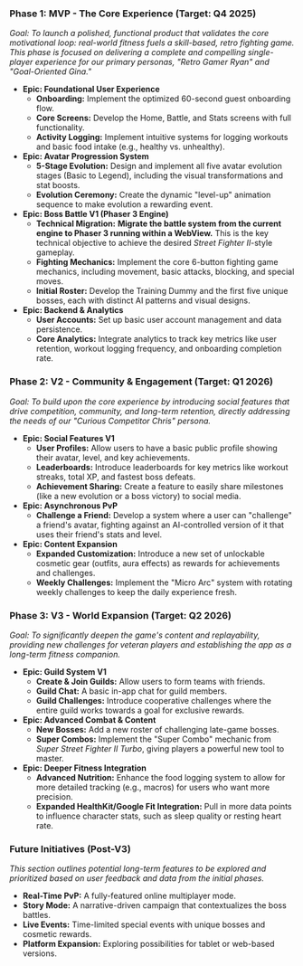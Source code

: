 ### **Phase 1: MVP \- The Core Experience (Target: Q4 2025\)**

*Goal: To launch a polished, functional product that validates the core motivational loop: real-world fitness fuels a skill-based, retro fighting game. This phase is focused on delivering a complete and compelling single-player experience for our primary personas, "Retro Gamer Ryan" and "Goal-Oriented Gina."*

* **Epic: Foundational User Experience**  
  * **Onboarding:** Implement the optimized 60-second guest onboarding flow.  
  * **Core Screens:** Develop the Home, Battle, and Stats screens with full functionality.  
  * **Activity Logging:** Implement intuitive systems for logging workouts and basic food intake (e.g., healthy vs. unhealthy).  
* **Epic: Avatar Progression System**  
  * **5-Stage Evolution:** Design and implement all five avatar evolution stages (Basic to Legend), including the visual transformations and stat boosts.  
  * **Evolution Ceremony:** Create the dynamic "level-up" animation sequence to make evolution a rewarding event.  
* **Epic: Boss Battle V1 (Phaser 3 Engine)**  
  * **Technical Migration:** **Migrate the battle system from the current engine to Phaser 3 running within a WebView.** This is the key technical objective to achieve the desired *Street Fighter II*\-style gameplay.  
  * **Fighting Mechanics:** Implement the core 6-button fighting game mechanics, including movement, basic attacks, blocking, and special moves.  
  * **Initial Roster:** Develop the Training Dummy and the first five unique bosses, each with distinct AI patterns and visual designs.  
* **Epic: Backend & Analytics**  
  * **User Accounts:** Set up basic user account management and data persistence.  
  * **Core Analytics:** Integrate analytics to track key metrics like user retention, workout logging frequency, and onboarding completion rate.

### **Phase 2: V2 \- Community & Engagement (Target: Q1 2026\)**

*Goal: To build upon the core experience by introducing social features that drive competition, community, and long-term retention, directly addressing the needs of our "Curious Competitor Chris" persona.*

* **Epic: Social Features V1**  
  * **User Profiles:** Allow users to have a basic public profile showing their avatar, level, and key achievements.  
  * **Leaderboards:** Introduce leaderboards for key metrics like workout streaks, total XP, and fastest boss defeats.  
  * **Achievement Sharing:** Create a feature to easily share milestones (like a new evolution or a boss victory) to social media.  
* **Epic: Asynchronous PvP**  
  * **Challenge a Friend:** Develop a system where a user can "challenge" a friend's avatar, fighting against an AI-controlled version of it that uses their friend's stats and level.  
* **Epic: Content Expansion**  
  * **Expanded Customization:** Introduce a new set of unlockable cosmetic gear (outfits, aura effects) as rewards for achievements and challenges.  
  * **Weekly Challenges:** Implement the "Micro Arc" system with rotating weekly challenges to keep the daily experience fresh.

### **Phase 3: V3 \- World Expansion (Target: Q2 2026\)**

*Goal: To significantly deepen the game's content and replayability, providing new challenges for veteran players and establishing the app as a long-term fitness companion.*

* **Epic: Guild System V1**  
  * **Create & Join Guilds:** Allow users to form teams with friends.  
  * **Guild Chat:** A basic in-app chat for guild members.  
  * **Guild Challenges:** Introduce cooperative challenges where the entire guild works towards a goal for exclusive rewards.  
* **Epic: Advanced Combat & Content**  
  * **New Bosses:** Add a new roster of challenging late-game bosses.  
  * **Super Combos:** Implement the "Super Combo" mechanic from *Super Street Fighter II Turbo*, giving players a powerful new tool to master.  
* **Epic: Deeper Fitness Integration**  
  * **Advanced Nutrition:** Enhance the food logging system to allow for more detailed tracking (e.g., macros) for users who want more precision.  
  * **Expanded HealthKit/Google Fit Integration:** Pull in more data points to influence character stats, such as sleep quality or resting heart rate.

### **Future Initiatives (Post-V3)**

*This section outlines potential long-term features to be explored and prioritized based on user feedback and data from the initial phases.*

* **Real-Time PvP:** A fully-featured online multiplayer mode.  
* **Story Mode:** A narrative-driven campaign that contextualizes the boss battles.  
* **Live Events:** Time-limited special events with unique bosses and cosmetic rewards.  
* **Platform Expansion:** Exploring possibilities for tablet or web-based versions.